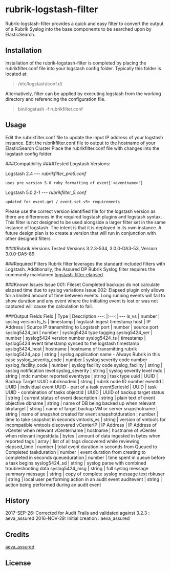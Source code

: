 # rubrik-logstash-filter
Rubrik-logstash-filter provides a quick and easy filter to convert the output of a Rubrik Syslog into the base components to be searched upon by ElasticSearch. 
## Installation
Installation of the rubrik-logstash-filter is completed by placing the rubrikfilter.conf file into your logstash config folder. Typically this folder is located at: 
>/etc/logstash/conf.d/

Alternatively, filter can be applied by executing logstash from the working directory and referencing the configuration file.

>bin/logstash -f rubrikfilter.conf

## Usage
Edit the rubrikfilter.conf file to update the input IP address of your logstash instance. 
Edit the rubrikfilter.conf file to output to the hostname of your ElasticSearch Cluster
Place the rubrikfilter.conf file with changes into the logstash config folder

###Compatibility
####Tested Logstash Versions:

Logstash 2.4 --- *rubrikfilter_pre5.conf*
```
uses pre version 5.0 ruby formatting of event['<eventname>']
```

Logstash 5.0.2-1 --- *rubrikfilter_5.conf*
```
updated for event.get / event.set v5+ requirements
```

Please use the correct version identified file for the logstash version as there are differences in the required logstash plugins and logstash syntax. This filter is not designed to be used alongside a larger filter set in the same instance of logstash. The intent is that it is deployed in its own instance. A future design plan is to create a version that will run in conjunction with other designed filters

####Rubrik Versions
Tested Versions 3.2.3-534, 3.0.0-DA3-53, Version 3.0.0-DA5-89

###Required Filters
Rubrik filter leverages the standard included filters with Logstash. Additionally, the Assured DP Rubrik Syslog filter requires the community maintained [logstash-filter-elapsed](https://github.com/logstash-plugins/logstash-filter-elapsed).

###Known Issues
Issue 001: Fileset Completed backups do not calculate elapsed time due to syslog variations
Issue 002: Elapsed plugin only allows for a limited amount of time between events. Long running events will fail to show duration and any event where the initiating event is lost or was not captured will cause the calculation to fail.

###Output Fields
Field | Type | Description
---: |:---:| ---
ls_vs | number | syslog version
ls_ts | timestamp | logstash ingest timestamp
host | IP Address | Source IP transmitting to Logstash
port | number | source port
syslog5424_pri | number | syslog5424 type tagging
syslog5424_ver | number | syslog5424 version number
syslog5424_ts | timestamp | syslog5424 event timestamp synced to the logstash timestamp
syslog5424_host | hostname | hostname of transmitting rubrik
syslog5424_app | string | syslog application name - Always Rubrik in this case
syslog_severity_code | number | syslog severity code number
syslog_facility_code | number | syslog facility code
syslog_facility | string | syslog notification level
syslog_severity | string | syslog severity level
mdc | string | mdc number reported
eventtype | string | task type 
uuid | UUID | Backup Target UUID
rubriknodeid | string | rubrik node ID number
eventId | UUID | individual event UUID - part of a task
eventSeriesId | UUID | task UUID - combination of tasks
objectId | UUID | UUID of backup target
status | string | current status of event
description | string | plain text of event objective
dbname | string | name of DB being backed up when relevant
bkptarget | string | name of target backup VM or server
snapshotname | string | name of snapshot created for event 
snapshotduration | number | time to take snapshot in seconds
vmtools_vs | string | version of vmtools for incompatible vmtools discovered
vCenterIP | IP Address | IP Address of vCenter when relevant 
vCentername | hostname | hostname of vCenter when relevant
ingestdata | bytes | amount of data ingested in bytes when reported
tags | array | list of all tags discovered while reviewing
elapsed_time | number | total event duration in seconds from Queued to Completed 
taskduration | number | event duration from creating to completed in seconds
queueduration | number | time spent in queue before a task begins
syslog5424_sd | string | syslog parse with combined troubleshooting data
syslog5424_msg | string | full syslog message summary
message | string | copy of complete syslog message text
rbkuser | string | local user performing action in an audit event
auditevent | string | action being performed during an audit event 

## History
2017-SEP-26: Corrected for Audit Trails and validated against 3.2.3 : aeva_assured
2016-NOV-29: Initial creation : aeva_assured

## Credits
[aeva_assured](https://github.com/aeva-assured)

## License

